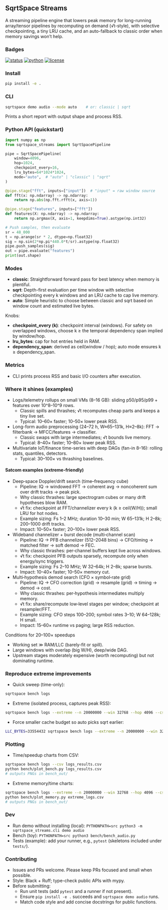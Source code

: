 ## SqrtSpace Streams

A streaming pipeline engine that lowers peak memory for long-running array/tensor pipelines by recomputing on demand (√t-style), with selective checkpointing, a tiny LRU cache, and an auto-fallback to classic order when memory savings won’t help.

### Badges

[![status](https://img.shields.io/badge/status-alpha-orange.svg)](#)
[![python](https://img.shields.io/badge/python-3.10%2B-blue.svg)](#)
[![license](https://img.shields.io/badge/license-MIT-lightgray.svg)](LICENSE)

### Install

```bash
pip install -e .
```

### CLI

```bash
sqrtspace demo audio --mode auto    # or: classic | sqrt
```

Prints a short report with output shape and process RSS.

### Python API (quickstart)

```python
import numpy as np
from sqrtspace_streams import SqrtSpacePipeline

pipe = SqrtSpacePipeline(
    window=4096,
    hop=1024,
    checkpoint_every=16,
    lru_bytes=64*1024*1024,
    mode="auto",  # "auto" | "classic" | "sqrt"
)

@pipe.stage("fft", inputs=["input"])  # "input" = raw window source
def fft(x: np.ndarray) -> np.ndarray:
    return np.abs(np.fft.rfft(x, axis=1))

@pipe.stage("features", inputs=["fft"])
def features(X: np.ndarray) -> np.ndarray:
    return np.argmax(X, axis=1, keepdims=True).astype(np.int32)

# Push samples, then evaluate
sr = 48_000
t = np.arange(sr * 2, dtype=np.float32)
sig = np.sin(2*np.pi*440.0*t/sr).astype(np.float32)
pipe.push_samples(sig)
out = pipe.evaluate("features")
print(out.shape)
```

### Modes
- **classic**: Straightforward forward pass for best latency when memory is plentiful.
- **sqrt**: Depth-first evaluation per time window with selective checkpointing every k windows and an LRU cache to cap live memory.
- **auto**: Simple heuristic to choose between classic and sqrt based on window count and estimated live bytes.

Knobs:
- **checkpoint_every (k)**: checkpoint interval (windows). For safety on overlapped windows, choose k ≥ the temporal dependency span implied by window/hop.
- **lru_bytes**: cap for hot entries held in RAM.
- **dependency_span**: derived as ceil(window / hop); auto mode ensures k ≥ dependency_span.

### Metrics
- CLI prints process RSS and basic I/O counters after execution.

### Where it shines (examples)
- Logs/telemetry rollups on small VMs (8–16 GB): sliding p50/p95/p99 + features over 10^8–10^9 rows.
  - Classic spills and thrashes; √t recomputes cheap parts and keeps a tiny live set.
  - Typical: 10–60× faster; 10–50× lower peak RSS.
- Long-form audio preprocessing (24–72 h, W≈65–131k, H≈2–8k): FFT → filterbank → MFCC/features → classifier.
  - Classic swaps with large intermediates; √t bounds live memory.
  - Typical: 8–40× faster; 10–80× lower peak RSS.
- Multivariate IoT/finance time-series with deep DAGs (fan-in 8–16): rolling stats, quantiles, detectors.
  - Typical: 30–100× vs thrashing baselines.

#### Satcom examples (extreme-friendly)
- Deep‑space Doppler/drift search (time–frequency cube)
  - Pipeline: IQ → windowed FFT → coherent avg → noncoherent sum over drift tracks → peak pick.
  - Why classic thrashes: large spectrogram cubes or many drift hypotheses blow RAM.
  - √t fix: checkpoint at FFT/channelizer every k (k ≥ ceil(W/H)); small LRU for hot nodes.
  - Example sizing: Fs 1–2 MHz; duration 10–30 min; W 65–131k; H 2–8k; 200–1000 drift tracks.
  - Impact: 10–50× faster; 20–100× lower peak RSS.
- Wideband channelizer + burst decode (multi‑channel scan)
  - Pipeline: IQ → PFB channelizer (512–2048 bins) → CFO/timing → matched filter → soft demod → FEC.
  - Why classic thrashes: per‑channel buffers kept live across windows.
  - √t fix: checkpoint PFB outputs sparsely, recompute only when energy/sync triggers.
  - Example sizing: Fs 2–10 MHz; W 32–64k; H 2–8k; sparse bursts.
  - Impact: 10–40× faster; 10–50× memory cut.
- Multi‑hypothesis demod search (CFO × symbol‑rate grid)
  - Pipeline: IQ → CFO correction (grid) → resample (grid) → timing → demod → cost.
  - Why classic thrashes: per‑hypothesis intermediates multiply memory.
  - √t fix: share/recompute low‑level stages per window; checkpoint at resampler/FFT.
  - Example sizing: CFO steps 100–200; symbol rates 3–10; W 64–128k; H small.
  - Impact: 15–60× runtime vs paging; large RSS reduction.

Conditions for 20–100× speedups
- Working set ≫ RAM/LLC (barely-fit or spill).
- Large windows with overlap (big W/H), deep/wide DAG.
- Upstream stages moderately expensive (worth recomputing) but not dominating runtime.

### Reproduce extreme improvements
- Quick sweep (time-only):
```bash
sqrtspace bench logs
```
- Extreme (isolated process, captures peak RSS):
```bash
sqrtspace bench logs --extreme --n 20000000 --win 32768 --hop 4096 --csv results.csv
```
- Force smaller cache budget so auto picks sqrt earlier:
```bash
LLC_BYTES=33554432 sqrtspace bench logs --extreme --n 20000000 --win 32768 --hop 4096
```

### Plotting
- Time/speedup charts from CSV:
```bash
sqrtspace bench logs --csv logs_results.csv
python bench/plot_bench.py logs_results.csv
# outputs PNGs in bench_out/
```
- Extreme memory/time charts:
```bash
sqrtspace bench logs --extreme --n 20000000 --win 32768 --hop 4096 --csv extreme_logs.csv
python bench/plot_memory.py extreme_logs.csv
# outputs PNGs in bench_out/
```

### Dev
- Run demo without installing (local): `PYTHONPATH=src python3 -m sqrtspace_streams.cli demo audio`
- Bench (toy): `PYTHONPATH=src python3 bench/bench_audio.py`
- Tests (example): add your runner, e.g., `pytest` (skeletons included under `tests/`).

### Contributing
- Issues and PRs welcome. Please keep PRs focused and small when possible.
- Style: Black + Ruff; type-check public APIs with mypy.
- Before submitting:
  - Run unit tests (add `pytest` and a runner if not present).
  - Ensure `pip install -e .` succeeds and `sqrtspace demo audio` runs.
  - Match code style and add concise docstrings for public functions.
